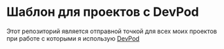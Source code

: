 # Шаблон для проектов с DevPod

Этот репозиторий является отправной точкой для всех моих проектов при работе с которыми я использую [DevPod](https://devpod.sh/)


